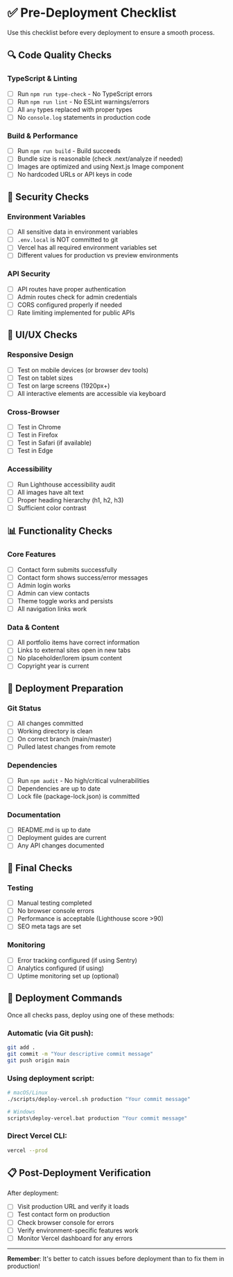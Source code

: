 # ✅ Pre-Deployment Checklist

Use this checklist before every deployment to ensure a smooth process.

## 🔍 Code Quality Checks

### TypeScript & Linting
- [ ] Run `npm run type-check` - No TypeScript errors
- [ ] Run `npm run lint` - No ESLint warnings/errors
- [ ] All `any` types replaced with proper types
- [ ] No `console.log` statements in production code

### Build & Performance
- [ ] Run `npm run build` - Build succeeds
- [ ] Bundle size is reasonable (check .next/analyze if needed)
- [ ] Images are optimized and using Next.js Image component
- [ ] No hardcoded URLs or API keys in code

## 🔐 Security Checks

### Environment Variables
- [ ] All sensitive data in environment variables
- [ ] `.env.local` is NOT committed to git
- [ ] Vercel has all required environment variables set
- [ ] Different values for production vs preview environments

### API Security
- [ ] API routes have proper authentication
- [ ] Admin routes check for admin credentials
- [ ] CORS configured properly if needed
- [ ] Rate limiting implemented for public APIs

## 🎨 UI/UX Checks

### Responsive Design
- [ ] Test on mobile devices (or browser dev tools)
- [ ] Test on tablet sizes
- [ ] Test on large screens (1920px+)
- [ ] All interactive elements are accessible via keyboard

### Cross-Browser
- [ ] Test in Chrome
- [ ] Test in Firefox
- [ ] Test in Safari (if available)
- [ ] Test in Edge

### Accessibility
- [ ] Run Lighthouse accessibility audit
- [ ] All images have alt text
- [ ] Proper heading hierarchy (h1, h2, h3)
- [ ] Sufficient color contrast

## 📊 Functionality Checks

### Core Features
- [ ] Contact form submits successfully
- [ ] Contact form shows success/error messages
- [ ] Admin login works
- [ ] Admin can view contacts
- [ ] Theme toggle works and persists
- [ ] All navigation links work

### Data & Content
- [ ] All portfolio items have correct information
- [ ] Links to external sites open in new tabs
- [ ] No placeholder/lorem ipsum content
- [ ] Copyright year is current

## 🚀 Deployment Preparation

### Git Status
- [ ] All changes committed
- [ ] Working directory is clean
- [ ] On correct branch (main/master)
- [ ] Pulled latest changes from remote

### Dependencies
- [ ] Run `npm audit` - No high/critical vulnerabilities
- [ ] Dependencies are up to date
- [ ] Lock file (package-lock.json) is committed

### Documentation
- [ ] README.md is up to date
- [ ] Deployment guides are current
- [ ] Any API changes documented

## 📝 Final Checks

### Testing
- [ ] Manual testing completed
- [ ] No browser console errors
- [ ] Performance is acceptable (Lighthouse score >90)
- [ ] SEO meta tags are set

### Monitoring
- [ ] Error tracking configured (if using Sentry)
- [ ] Analytics configured (if using)
- [ ] Uptime monitoring set up (optional)

## 🎯 Deployment Commands

Once all checks pass, deploy using one of these methods:

### Automatic (via Git push):
```bash
git add .
git commit -m "Your descriptive commit message"
git push origin main
```

### Using deployment script:
```bash
# macOS/Linux
./scripts/deploy-vercel.sh production "Your commit message"

# Windows
scripts\deploy-vercel.bat production "Your commit message"
```

### Direct Vercel CLI:
```bash
vercel --prod
```

## 📋 Post-Deployment Verification

After deployment:
- [ ] Visit production URL and verify it loads
- [ ] Test contact form on production
- [ ] Check browser console for errors
- [ ] Verify environment-specific features work
- [ ] Monitor Vercel dashboard for any errors

---

**Remember**: It's better to catch issues before deployment than to fix them in production!